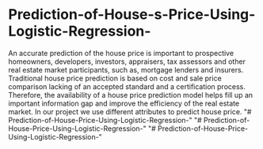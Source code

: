 # Prediction-of-House-s-Price-Using-Logistic-Regression-
An accurate prediction of the house price is important to prospective homeowners, developers, investors, appraisers, tax assessors and other real estate market participants, such as, mortgage lenders and insurers. Traditional house price prediction is based on cost and sale price comparison lacking of an accepted standard and a certification process. Therefore, the availability of a house price prediction model helps fill up an important information gap and improve the efficiency of the real estate market. In our project we use different attributes to predict house price.
"# Prediction-of-House-Price-Using-Logistic-Regression-" 
"# Prediction-of-House-Price-Using-Logistic-Regression-" 
"# Prediction-of-House-Price-Using-Logistic-Regression-" 
